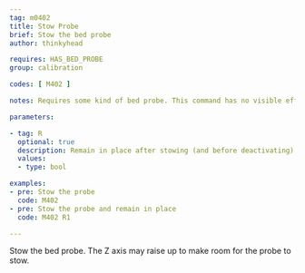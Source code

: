 ```yaml
---
tag: m0402
title: Stow Probe
brief: Stow the bed probe
author: thinkyhead

requires: HAS_BED_PROBE
group: calibration

codes: [ M402 ]

notes: Requires some kind of bed probe. This command has no visible effect for probes that don't move. They are just deactivated.

parameters:

- tag: R
  optional: true
  description: Remain in place after stowing (and before deactivating) the probe.
  values:
  - type: bool

examples:
- pre: Stow the probe
  code: M402
- pre: Stow the probe and remain in place
  code: M402 R1

---
```


Stow the bed probe. The Z axis may raise up to make room for the probe to stow.
